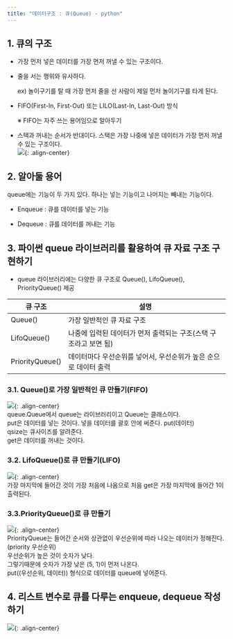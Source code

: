 ```yaml
---
title: "데이터구조 : 큐(Queue) - python"
---
```


## 1. 큐의 구조

- 가장 먼저 넣은 데이터를 가장 먼저 꺼낼 수 있는 구조이다.

- 줄을 서는 행위와 유사하다.

  ex) 놀이구기를 탈 때 가장 먼저 줄을 선 사람이 제일 먼저 놀이기구를 타게 된다.

- FIFO(First-In, First-Out) 또는 LILO(Last-In, Last-Out) 방식

  ※ FIFO는 자주 쓰는 용어임으로 알아두기

- 스택과 꺼내는 순서가 반대이다. 스택은 가장 나중에 넣은 데이터가 가장 먼저 꺼낼 수 있는 구조이다.
  <br/>
  ![](https://kimmy100b.github.io/assets/images/python/basic/queue.jpg){: .align-center}<br/>

## 2. 알아둘 용어

queue에는 기능이 두 가지 있다. 하나는 넣는 기능이고 나머지는 빼내는 기능이다. <br/>

- Enqueue : 큐를 데이터를 넣는 기능

- Dequeue : 큐를 데이터를 꺼내는 기능

## 3. 파이썬 queue 라이브러리를 활용하여 큐 자료 구조 구현하기

- queue 라이브러리에는 다양한 큐 구조로 Queue(), LifoQueue(), PriorityQueue() 제공<br/>

| 큐 구조         | 설명                                                             |
| --------------- | ---------------------------------------------------------------- |
| Queue()         | 가장 일반적인 큐 자료 구조                                       |
| LifoQueue()     | 나중에 입력된 데이터가 먼저 출력되는 구조(스택 구조라고 보면 됨) |
| PriorityQueue() | 데이터마다 우선순위를 넣어서, 우선순위가 높은 순으로 데이터 출력 |

### 3.1. Queue()로 가장 일반적인 큐 만들기(FIFO)

![](https://kimmy100b.github.io/assets/images/python/basic/queue01.jpg){: .align-center}<br/>
queue.Queue에서 queue는 라이브러리이고 Queue는 클래스이다.<br/>
put은 데이터를 넣는 것이다. 넣을 데이터를 괄호 안에 써준다. put(데이터)<br/>
qsize는 큐사이즈를 알려준다.<br/>
get은 데이터를 꺼내는 것이다. <br/>

### 3.2. LifoQueue()로 큐 만들기(LIFO)

![](https://kimmy100b.github.io/assets/images/python/basic/queue02.jpg){: .align-center}<br/>
가장 마지막에 들어간 것이 가장 처음에 나옴으로 처음 get은 가장 마지막에 들어간 1이 출력된다.

### 3.3.PriorityQueue()로 큐 만들기

![](https://kimmy100b.github.io/assets/images/python/basic/queue03.JPG){: .align-center}<br/>
PriorityQueue는 들어간 순서와 상관없이 우선순위에 따라 나오는 데이터가 정해진다. (priority 우선순위)<br/>
우선순위가 높은 것이 숫자가 낮다.<br/>
그렇기때문에 숫자가 가장 낮은 (5, 1)이 먼저 나온다.<br/>
put((우선순위, 데이터)) 형식으로 데이터를 queue에 넣어준다.<br/>

## 4. 리스트 변수로 큐를 다루는 enqueue, dequeue 작성하기

![](https://kimmy100b.github.io/assets/images/python/basic/queue04.jpg){: .align-center}<br/>
